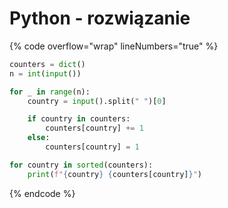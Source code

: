 # Python - rozwiązanie

{% code overflow="wrap" lineNumbers="true" %}
```python
counters = dict()
n = int(input())

for _ in range(n):
    country = input().split(" ")[0]

    if country in counters:
        counters[country] += 1
    else:
        counters[country] = 1

for country in sorted(counters):
    print(f"{country} {counters[country]}")
```
{% endcode %}
